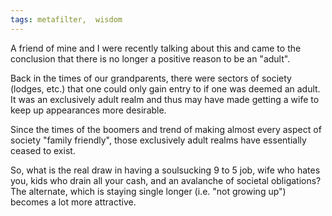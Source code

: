 ```yaml
---
tags: metafilter,  wisdom
---
```


A friend of mine and I were recently talking about this and came to the conclusion that there is no longer a positive reason to be an "adult".

Back in the times of our grandparents, there were sectors of society (lodges, etc.) that one could only gain entry to if one was deemed an adult. It was an exclusively adult realm and thus may have made getting a wife to keep up appearances more desirable.

Since the times of the boomers and trend of making almost every aspect of society "family friendly", those exclusively adult realms have essentially ceased to exist.

So, what is the real draw in having a soulsucking 9 to 5 job, wife who hates you, kids who drain all your cash, and an avalanche of societal obligations? The alternate, which is staying single longer (i.e. "not growing up") becomes a lot more attractive.